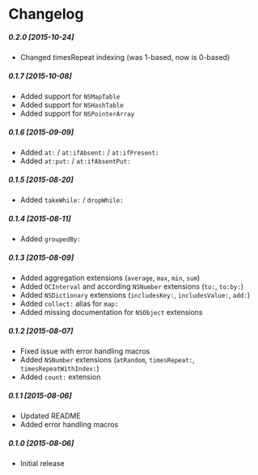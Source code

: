 # Changelog

##### 0.2.0 [2015-10-24]
* Changed timesRepeat indexing (was 1-based, now is 0-based)

##### 0.1.7 [2015-10-08]
* Added support for `NSMapTable`
* Added support for `NSHashTable`
* Added support for `NSPointerArray`

##### 0.1.6 [2015-09-09]
* Added `at:` / `at:ifAbsent:` / `at:ifPresent:`
* Added `at:put:` / `at:ifAbsentPut:`

##### 0.1.5 [2015-08-20]
* Added `takeWhile:` / `dropWhile:`

##### 0.1.4 [2015-08-11]
* Added `groupedBy:`

##### 0.1.3 [2015-08-09]
* Added aggregation extensions (`average`, `max`, `min`, `sum`)
* Added `OCInterval` and according `NSNumber` extensions (`to:`, `to:by:`)
* Added `NSDictionary` extensions (`includesKey:`, `includesValue:`, `add:`)
* Added `collect:` alias for `map:`
* Added missing documentation for `NSObject` extensions

##### 0.1.2 [2015-08-07]
* Fixed issue with error handling macros
* Added `NSNumber` extensions (`atRandom`, `timesRepeat:`, `timesRepeatWithIndex:`)
* Added `count:` extension

##### 0.1.1 [2015-08-06]
* Updated README
* Added error handling macros

##### 0.1.0 [2015-08-06]
* Initial release
